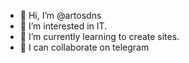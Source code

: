 - 👋 Hi, I’m @artosdns
- 👀 I’m interested in IT.
- 🌱 I’m currently learning to create sites.
- 💞️ I can collaborate on telegram


<!---
artosdns/artosdns is a ✨ special ✨ repository because its `README.md` (this file) appears on your GitHub profile.
You can click the Preview link to take a look at your changes.
--->
